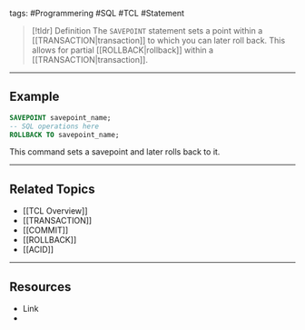 tags: #Programmering #SQL #TCL #Statement 

> [!tldr] Definition
> The `SAVEPOINT` statement sets a point within a [[TRANSACTION|transaction]] to which you can later roll back. 
> This allows for partial [[ROLLBACK|rollback]] within a [[TRANSACTION|transaction]].

---

## Example
```sql
SAVEPOINT savepoint_name; 
-- SQL operations here 
ROLLBACK TO savepoint_name;
```

This command sets a savepoint and later rolls back to it.

---

## Related Topics
- [[TCL Overview]]
- [[TRANSACTION]]
- [[COMMIT]]
- [[ROLLBACK]]
- [[ACID]]

---

## Resources
- Link
- 
